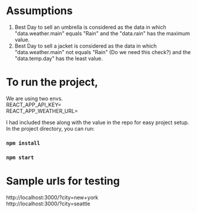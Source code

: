 # Assumptions
  1) Best Day to sell an umbrella is considered as the data in which "data.weather.main" equals "Rain" and the "data.rain" has the maximum value.
  2) Best Day to sell a jacket is considered as the data in which "data.weather.main" not equals "Rain" (Do we need this check?) and the "data.temp.day" has the least value.

# To run the project,
We are using two envs.  
REACT_APP_API_KEY=  
REACT_APP_WEATHER_URL=  

I had included these along with the value in the repo for easy project setup.  
In the project directory, you can run:

### `npm install`
### `npm start`

# Sample urls for testing
http://localhost:3000/?city=new+york  
http://localhost:3000/?city=seattle